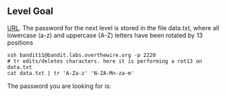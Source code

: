 ## Level Goal

[URL](https://overthewire.org/wargames/bandit/bandit12.html).
The password for the next level is stored in the file data.txt, where all lowercase (a-z) and uppercase (A-Z) letters have been rotated by 13 positions

```shell
ssh bandit11@bandit.labs.overthewire.org -p 2220
# tr edits/deletes characters. here it is performing a rot13 on data.txt
cat data.txt | tr 'A-Za-z' 'N-ZA-Mn-za-m'
```
The password you are looking for is: <!-- 7x16WNeHIi5YkIhWsfFIqoognUTyj9Q4 -->
